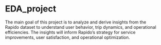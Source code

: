 # EDA_project
 The main goal of this project is to analyze and derive insights from the Rapido dataset to understand user behavior, trip dynamics, 
 and operational efficiencies. The insights will inform Rapido’s strategy for service improvements, user satisfaction, and operational optimization.
